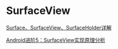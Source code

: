 # SurfaceView

[Surface、SurfaceView、SurfaceHolder详解](https://my.oschina.net/jerikc/blog/187400)

[Android进阶5：SurfaceView实现原理分析](https://juejin.im/post/6844903968217235469)